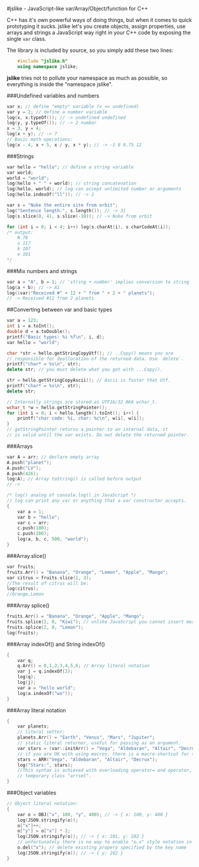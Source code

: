 #jslike - JavaScript-like var/Array/Object/function for C++

C++ has it's own powerful ways of doing things, but when it comes to quick prototyping it sucks. jslike let's you create objects, assign properties, use arrays and strings a JavaScript way right in your C++ code by exposing the single `var` class.


The library is included by source, so you simply add these two lines:
```cpp
	#include "jslike.h"
	using namespace jslike;
```
**jslike** tries not to pollute your namespace as much as possible, so
 everything is inside the "namespace jslike".

	
###Undefined variables and numbers

```cpp
var x; // define "empty" variable (x == undefined)
var y = 2; // define a number variable
log(x, x.typeOf()); // -> undefined undefined
log(y, y.typeOf()); // -> 2 number
x = 3, y = 4;
log(x + y); // -> 7
// Basic math operations:
log(x - 4, x + 5, x / y, x * y); // -> -1 8 0.75 12
```


###Strings
```cpp
var hello = "hello"; // define a string variable
var world;
world = "world";
log(hello + " " + world); // string concatenation
log(hello, world); // log can accept unlimited number or arguments
log(hello.indexOf("ll")); // -> 2

var s = "Nuke the entire site from orbit";
log("Sentence length:", s.length()); // -> 31
log(s.slice(0, 4), s.slice(-10)); // -> Nuke from orbit

for (int i = 0; i < 4; i++) log(s.charAt(i), s.charCodeAt(i));
/* output:
	N 78 
	u 117 
	k 107 
	e 101 
*/
```

###Mix numbers and strings
```cpp	
var a = "A", b = 1; // 'string + number' implies conversion to string
log(a + b); // -> A1
log((var)"Received #" + 12 + " from " + 2 + " planets");
// -> Received #12 from 2 planets
```

##Converting between var and basic types
```cpp
var a = 123;
int i = a.toInt();
double d = a.toDouble();
printf("Basic types: %i %f\n", i, d);
var hello = "world";

char *str = hello.getStringCopyUtf(); // ..Copy() means you are
// responsible for deallocation of the returned data. Use `delete`.
printf("char* = %s\n", str);
delete str; // you must delete what you got with ...Copy().

str = hello.getStringCopyAscii(); // Ascii is faster that Utf.
printf("char* = %s\n", str);
delete str;

// Internally strings are stored as UTF16/32 AKA wchar_t.
wchar_t *w = hello.getStringPointer();
for (int i = 0; i < hello.length().toInt(); i++) {
	printf("char code: %i, char: %c\n", w[i], w[i]);
}
// getStringPointer returns a pointer to an internal data, it 
// is valid until the var exists. Do not delete the returned pointer.
```

###Arrays

```cpp
var A = arr; // declare empty array
A.push("planet");
A.push("LV");
A.push(426);
log(A); // Array toString() is called before output
// -> 

/* log() analog of console.log() in JavaScript */
// log can print any var or anything that a var constructor accepts.
{
	var a = 1;
	var b = "hello";
	var c = arr;
	c.push(100);
	c.push(200);
	log(a, b, c, 500, "world");
}
```
	
###Array.slice()
```cpp
var fruits;
fruits.Arr() = "Banana", "Orange", "Lemon", "Apple", "Mango";
var citrus = fruits.slice(1, 3);
//The result of citrus will be:
log(citrus);
//Orange,Lemon
```

###Array splice()

```cpp
fruits.Arr() = "Banana", "Orange", "Apple", "Mango";
fruits.splice(2, 0, "Kiwi"); // unlike JavaScript you cannot insert more than one item here.
fruits.splice(2, 0, "Lemon");
log(fruits);
```

###Array indexOf() and String indexOf()
```cpp
{
	var q;
	q.Arr() = 0,1,2,3,4,5,6; // Array literal notation
	var j = q.indexOf(3);
	log(q);
	log(j);
	var a = "hello world";
	log(a.indexOf("wo"));
}
```	

###Array literal notation

```cpp
{
	var planets;
	// literal setter:
	planets.Arr() = "Earth", "Venus", "Mars", "Jupiter";
	// static literal returner, useful for passing as an argument.
	var stars = (var::initArr() = "Vega", "Aldebaran", "Altair", "Decrux");
	// if you are OK with using macros, there is a macro-shortcut for the above:
	stars = ARR("Vega", "Aldebaran", "Altair", "Decrux");
	log("Stars:", stars);
	//This syntax is achieved with overloading operator= and operator, for a
	// temporary class "arrset".
}
```

###Object variables

```cpp
// Object literal notation:
{
	var o = OBJ("x", 100, "y", 400); // -> { x: 100, y: 400 } 
	log(JSON.stringify(o));
	o["x"]++;
	o["y"] = o["x"] * 2;
	log(JSON.stringify(o)); // -> { x: 101, y: 202 }
	// unfortunately there is no way to enable "o.x" style notation in C++ 
	o.del("x"); // delete existing propery specified by the key name
	log(JSON.stringify(o)); // -> { y: 202 }
}

```

